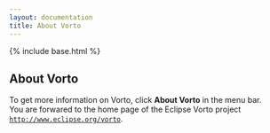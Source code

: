 ```yaml
---
layout: documentation
title: About Vorto
---
```

{% include base.html %}

## About Vorto

To get more information on Vorto, click **About Vorto** in the menu bar.  
You are forwared to the home page of the Eclipse Vorto project [`http://www.eclipse.org/vorto`](http://www.eclipse.org/vorto/).
